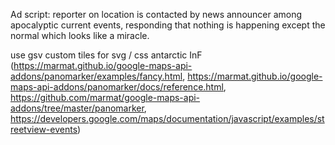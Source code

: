 Ad script: reporter on location is contacted by news announcer among apocalyptic current events, responding that nothing is happening except the normal which looks like a miracle.  
  
use gsv custom tiles for svg / css antarctic InF  
(https://marmat.github.io/google-maps-api-addons/panomarker/examples/fancy.html, 
https://marmat.github.io/google-maps-api-addons/panomarker/docs/reference.html, 
https://github.com/marmat/google-maps-api-addons/tree/master/panomarker, 
https://developers.google.com/maps/documentation/javascript/examples/streetview-events)  
